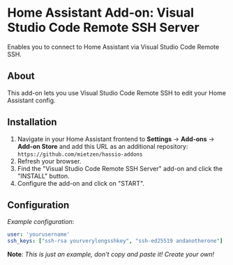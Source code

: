 # Home Assistant Add-on: Visual Studio Code Remote SSH Server

Enables you to connect to Home Assistant via Visual Studio Code Remote SSH.

## About

This add-on lets you use Visual Studio Code Remote SSH to edit your Home Assistant config.

## Installation

1. Navigate in your Home Assistant frontend to **Settings** -> **Add-ons** -> **Add-on Store** and add this URL as an additional repository: `https://github.com/mietzen/hassio-addons`
2. Refresh your browser.
3. Find the "Visual Studio Code Remote SSH Server" add-on and click the "INSTALL" button.
4. Configure the add-on and click on "START".

## Configuration

_Example configuration_:

```yaml
user: 'yourusername'
ssh_keys: ["ssh-rsa yourverylongsshkey", "ssh-ed25519 andanotherone"]
```

**Note**: _This is just an example, don't copy and paste it! Create your own!_
